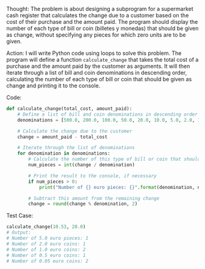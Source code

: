  Thought: The problem is about designing a subprogram for a supermarket cash register that calculates the change due to a customer based on the cost of their purchase and the amount paid. The program should display the number of each type of bill or coin (billetes y monedas) that should be given as change, without specifying any pieces for which zero units are to be given.

   Action: I will write Python code using loops to solve this problem. The program will define a function `calculate_change` that takes the total cost of a purchase and the amount paid by the customer as arguments. It will then iterate through a list of bill and coin denominations in descending order, calculating the number of each type of bill or coin that should be given as change and printing it to the console.

   Code:
```py
def calculate_change(total_cost, amount_paid):
    # Define a list of bill and coin denominations in descending order
    denominations = [500.0, 200.0, 100.0, 50.0, 20.0, 10.0, 5.0, 2.0, 1.0, 0.5, 0.2, 0.1, 0.05, 0.02, 0.01]

    # Calculate the change due to the customer
    change = amount_paid - total_cost

    # Iterate through the list of denominations
    for denomination in denominations:
        # Calculate the number of this type of bill or coin that should be given as change
        num_pieces = int(change / denomination)

        # Print the result to the console, if necessary
        if num_pieces > 0:
            print("Number of {} euro pieces: {}".format(denomination, num_pieces))

        # Subtract this amount from the remaining change
        change = round(change % denomination, 2)
```

   Test Case:
```py
calculate_change(10.53, 20.0)
# Output:
# Number of 5.0 euro pieces: 1
# Number of 2.0 euro coins: 1
# Number of 1.0 euro coins: 2
# Number of 0.5 euro coins: 1
# Number of 0.05 euro coins: 2
```
